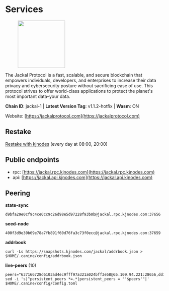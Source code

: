 # Services

<figure><img src="https://raw.githubusercontent.com/kj89/testnet_manuals/main/pingpub/logos/jackal.png" width="150" alt=""><figcaption></figcaption></figure>

The Jackal Protocol is a fast, scalable, and secure blockchain that empowers  individuals, developers, and enterprises to increase their data privacy and  cybersecurity posture without sacrificing ease of use. This protocol strives  to offer world-class applications to protect the planet's most important data–your data.

**Chain ID**: jackal-1 | **Latest Version Tag**: v1.1.2-hotfix | **Wasm**: ON

Website: [https://jackalprotocol.com](https://jackalprotocol.com)

## Restake

[Restake with kjnodes](https://restake.app/jackal/jklvaloper1tr3wm3mdkz0tda6t7vavqnn7fe2g4un0f67xmt) (every day at 08:00, 20:00)
## Public endpoints

* rpc: [https://jackal.rpc.kjnodes.com](https://jackal.rpc.kjnodes.com)
* api: [https://jackal.api.kjnodes.com](https://jackal.api.kjnodes.com)

## Peering

**state-sync**

```
d9bfa29e0cf9c4ce0cc9c26d98e5d97228f93b0b@jackal.rpc.kjnodes.com:37656
```

**seed-node**

```
400f3d9e30b69e78a7fb891f60d76fa3c73f0ecc@jackal.rpc.kjnodes.com:37659
```

**addrbook**
```
curl -Ls https://snapshots.kjnodes.com/jackal/addrbook.json > $HOME/.canine/config/addrbook.json
```

**live-peers** (10)
```
peers="637166728d6103ad4ec9fff97a321a024bff3e58@65.109.94.221:28656,dd7e72f0a71476e51c0a601a40d6fc02a1ae1a95@65.108.6.45:60856,e5a142be860ee9b2f5c71d813e39fceb12cbd218@78.46.78.83:26686,39b55b1c49ad0994bbead006be40d9c84b0bf2d4@78.107.253.133:28656,d9bfa29e0cf9c4ce0cc9c26d98e5d97228f93b0b@65.109.88.38:37656,b3f167a06a8691d738de5fff2b3ba65053e0787d@65.21.183.76:26656,fc905fe58d36875a833202ce53759d0ae6c11435@141.95.65.26:48656,7574e0ab179fc6cc47ac89284f4641790218540e@18.163.165.245:26626,460cf6a14f3fa0f3882400fbdcb80033105cac79@178.154.241.46:26656,ef8c470a03f3753df53dad15a435f99d6869f6a7@51.81.107.95:10856"
sed -i 's|^persistent_peers *=.*|persistent_peers = "'$peers'"|' $HOME/.canine/config/config.toml
```
